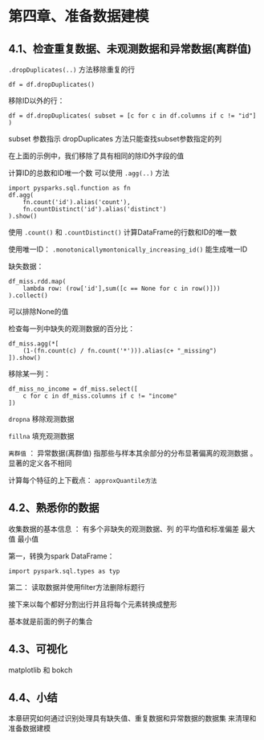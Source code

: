 第四章、准备数据建模
==============================================

4.1、检查重复数据、未观测数据和异常数据(离群值)
------------------------------------------------------------------

``.dropDuplicates(..)`` 方法移除重复的行

``df = df.dropDuplicates()``

移除ID以外的行：

```
df = df.dropDuplicates( subset = [c for c in df.columns if c != "id"] )
```
subset 参数指示 dropDuplicates 方法只能查找subset参数指定的列

在上面的示例中，我们移除了具有相同的除ID外字段的值


计算ID的总数和ID唯一个数 可以使用 ``.agg(..)`` 方法

```
import pysparks.sql.function as fn
df.agg(
    fn.count('id').alias('count'),
    fn.countDistinct('id').alias('distinct')
).show()
```

使用 ``.count()`` 和 ``.countDistinct()`` 计算DataFrame的行数和ID的唯一数

使用唯一ID： ``.monotonicallymontonically_increasing_id()`` 能生成唯一ID

缺失数据：
```
df_miss.rdd.map(
    lambda row: (row['id'],sum([c == None for c in row()]))
).collect()
```
可以排除None的值

检查每一列中缺失的观测数据的百分比：
```
df_miss.agg(*[
    (1-(fn.count(c) / fn.count('*'))).alias(c+ "_missing")
]).show()
```

移除某一列：
```
df_miss_no_income = df_miss.select([
    c for c in df_miss.columns if c != "income"
])
```

``dropna`` 移除观测数据

``fillna`` 填充观测数据

``离群值`` ： 异常数据(离群值) 指那些与样本其余部分的分布显著偏离的观测数据 。显著的定义各不相同

计算每个特征的上下截点： ``approxQuantile方法`` 

4.2、熟悉你的数据
------------------------------------------------------------------

收集数据的基本信息 ： 有多个非缺失的观测数据、列 的平均值和标准偏差   最大值   最小值

第一，转换为spark DataFrame：

```
import pyspark.sql.types as typ 
```

第二： 读取数据并使用filter方法删除标题行  

接下来以每个都好分割出行并且将每个元素转换成整形

基本就是前面的例子的集合

4.3、可视化
------------------------------------------------------------------

matplotlib 和 bokch


4.4、小结
------------------------------------------------------------------

本章研究如何通过识别处理具有缺失值、重复数据和异常数据的数据集  来清理和准备数据建模  

